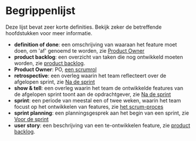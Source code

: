 # Begrippenlijst


Deze lijst bevat zeer korte definities. Bekijk zeker de betreffende hoofdstukken voor meer informatie.

*  **definition of done**: een omschrijving van waaraan het feature moet doen, om 'af' genoemd te worden, zie [Product Owner](/scrum/de-scrum-rollen/product-owner.md)
* **product backlog**: een overzicht van taken die nog ontwikkeld moeten worden, zie [product backlog](/scrum/het-scrum-proces/product-backlog.md).
* **Product Owner**: PO, [een scrumrol](/scrum/de-scrum-rollen/product-owner.md)
* **retrospective**: een overleg waarin het team reflecteert over de afgelopen sprint, zie [Na de sprint](/scrum/het-scrum-proces/na-de-sprint.md)
* **show & tell**: een overleg waarin het team de ontwikkelde features van de afgelopen sprint toont aan de opdrachtgever, zie [Na de sprint](/scrum/het-scrum-proces/na-de-sprint.md)
* **sprint**: een periode van meestal een of twee weken, waarin het team focust op het ontwikkelen van features, zie [het scrum-proces](/scrum/het-scrum-proces.md)
* **sprint planning**: een planningsgesprek aan het begin van een sprint, zie [Voor de sprint](/scrum/het-scrum-proces/sprint-en-sprint-backlog.md)
* **user story**: een beschrijving van een te-ontwikkelen feature, zie [product backlog](/scrum/het-scrum-proces/product-backlog.md).

